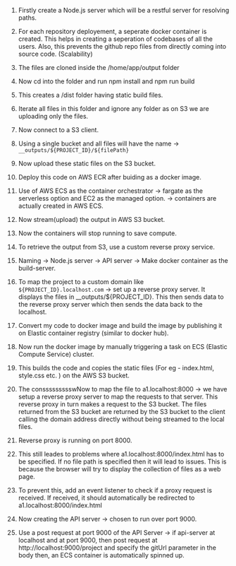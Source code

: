 1. Firstly create a Node.js server which will be a restful server for resolving paths.
2. For each repository deployement, a seperate docker container is created. This helps in creating a seperation of codebases of all the users. Also, this prevents the github repo files from directly coming into source code. (Scalability)
3. The files are cloned inside the /home/app/output folder
4. Now cd into the folder and run npm install and npm run build
5. This creates a /dist folder having static build files.
6. Iterate all files in this folder and ignore any folder as on S3 we are uploading only the files.
7. Now connect to a S3 client.
8. Using a single bucket and all files will have the name -> `__outputs/${PROJECT_ID}/${filePath}`
9. Now upload these static files on the S3 bucket.
10. Deploy this code on AWS ECR after buiding as a docker image.
11. Use of AWS ECS as the container orchestrator -> fargate as the serverless option and EC2 as the managed option. -> containers are actually created in AWS ECS.
12. Now stream(upload) the output in AWS S3 bucket.
13. Now the containers will stop running to save compute.
14. To retrieve the output from S3, use a custom reverse proxy service.
15. Naming -> Node.js server -> API server
    -> Make docker container as the build-server.
16. To map the project to a custom domain like `${PROJECT_ID}.localhost.com` -> set up a reverse proxy server. It displays the files in \_\_outputs/${PROJECT_ID}. This then sends data to the reverse proxy server which then sends the data back to the localhost.

17. Convert my code to docker image and build the image by publishing it on Elastic container registry (similar to docker hub).
18. Now run the docker image by manually triggering a task on ECS (Elastic Compute Service) cluster.
19. This builds the code and copies the static files (For eg - index.html, style.css etc. ) on the AWS S3 bucket.
20. The conssssssssswNow to map the file to a1.localhost:8000 -> we have setup a reverse proxy server to map the requests to that server. This reverse proxy in turn makes a request to the S3 bucket. The files returned from the S3 bucket are returned by the S3 bucket to the client calling the domain address directly without being streamed to the local files.
22. Reverse proxy is running on port 8000.
23. This still leades to problems where a1.localhost:8000/index.html has to be specified. If no file path is specified then it will lead to issues. This is because the browser will try to display the collection of files as a web page.
24. To prevent this, add an event listener to check if a proxy request is received. If received, it should automatically be redirected to a1.localhost:8000/index.html
25. Now creating the API server -> chosen to run over port 9000.
26. Use a post request at port 9000 of the API Server -> if api-server at localhost and at port 9000, then post request at http://localhost:9000/project and specify the gitUrl parameter in the body then, an ECS container is automatically spinned up.